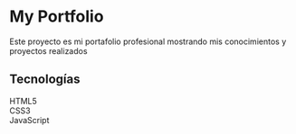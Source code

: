 # My Portfolio
Este proyecto es mi portafolio profesional mostrando mis conocimientos y proyectos realizados

## Tecnologías
HTML5 <br>
CSS3 <br>
JavaScript <br>
